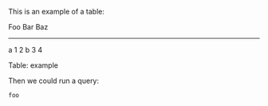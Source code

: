 This is an example of a table:

Foo Bar Baz
--- --- ---
a   1   2
b   3   4

Table: example

Then we could run a query:

```cozo
foo
```
